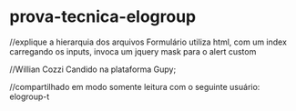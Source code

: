 # prova-tecnica-elogroup
//explique a hierarquia dos arquivos
Formulário utiliza html, com um index carregando os inputs, invoca um jquery mask para o alert custom

//Willian Cozzi Candido na plataforma Gupy;

//compartilhado em modo somente leitura com o seguinte usuário: elogroup-t
